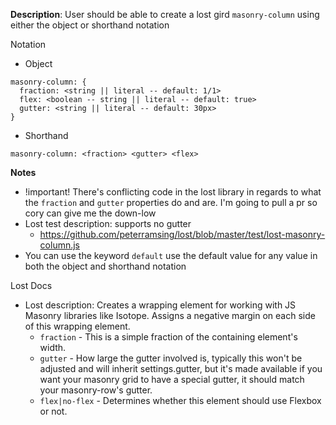 __Description__: User should be able to create a lost gird `masonry-column` using either the object or shorthand notation

Notation
- Object
```
masonry-column: {
  fraction: <string || literal -- default: 1/1>
  flex: <boolean -- string || literal -- default: true>
  gutter: <string || literal -- default: 30px>
}
```
- Shorthand
```
masonry-column: <fraction> <gutter> <flex>
```

__Notes__

- !important! There's conflicting code in the lost library in regards to what the `fraction` and `gutter` properties do and are. I'm going to pull a pr so cory can give me the down-low
- Lost test description: supports no gutter
    + https://github.com/peterramsing/lost/blob/master/test/lost-masonry-column.js
- You can use the keyword `default` use the default value for any value in both the object and shorthand notation

Lost Docs
- Lost description: Creates a wrapping element for working with JS Masonry libraries like Isotope. Assigns a negative margin on each side of this wrapping element.
    + `fraction` - This is a simple fraction of the containing element's width.
    + `gutter` - How large the gutter involved is, typically this won't be adjusted and will inherit settings.gutter, but it's made available if you want your masonry grid to have a special gutter, it should match your masonry-row's gutter.
    + `flex|no-flex` - Determines whether this element should use Flexbox or not.